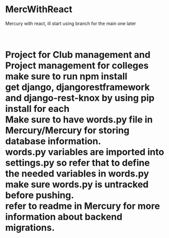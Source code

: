 # MercWithReact
Mercury with react, ill start using branch for the main one later
<h1 Mercury</h1>
<br>
Project for Club management and Project management for colleges<br>
make sure to run npm install<br>
get django, djangorestframework and django-rest-knox by using pip install for each<br>
Make sure to have words.py file in Mercury/Mercury for storing database information.<br>
words.py variables are imported into settings.py so refer that to define the needed variables in words.py<br>
make sure words.py is untracked before pushing.<br>
refer to readme in Mercury for more information about backend migrations.
